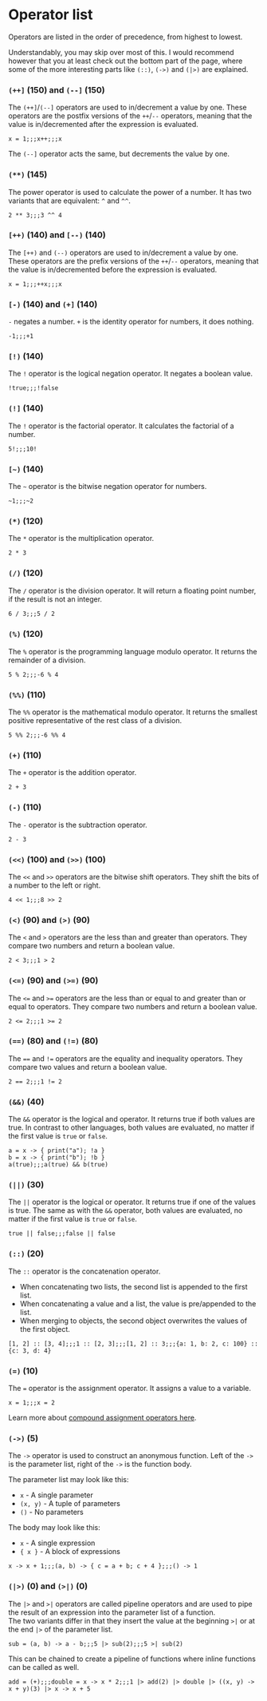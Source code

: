 # Operator list

Operators are listed in the order of precedence, from highest to lowest.

Understandably, you may skip over most of this. I would recommend however that you at least check out the bottom part of
the page, where some of the more interesting parts like `(::)`, `(->)` and `(|>)` are explained.

### `(++]` (150) and `(--]` (150)

The `(++]`/`(--]` operators are used to in/decrement a value by one.
These operators are the postfix versions of the `++`/`--` operators, meaning that the value is in/decremented after the
expression is evaluated.

```result=1;;;1;;;2
x = 1;;;x++;;;x
```

The `(--]` operator acts the same, but decrements the value by one.

### `(**)` (145)

The power operator is used to calculate the power of a number. It has two variants that are equivalent: `^` and `^^`.

```result=8;;;81
2 ** 3;;;3 ^^ 4
```

### `[++)` (140) and `[--)` (140)

The `[++)` and `(--)` operators are used to in/decrement a value by one.
These operators are the prefix versions of the `++`/`--` operators, meaning that the value is in/decremented before the
expression is evaluated.

```result=1;;;2;;;2
x = 1;;;++x;;;x
```

### `[-)` (140) and `(+]` (140)

`-` negates a number. `+` is the identity operator for numbers, it does nothing.

```result=-1;;;1
-1;;;+1
```

### `[!)` (140)

The `!` operator is the logical negation operator. It negates a boolean value.

```result=false;;;true
!true;;;!false
```

### `(!]` (140)

The `!` operator is the factorial operator. It calculates the factorial of a number.

```result=120;;;3628800
5!;;;10!
```

### `[~)` (140)

The `~` operator is the bitwise negation operator for numbers.

```result=-2;;;-3
~1;;;~2
```

### `(*)` (120)

The `*` operator is the multiplication operator.

```result=6
2 * 3
```

### `(/)` (120)

The `/` operator is the division operator. It will return a floating point number, if the result is not an integer.

```result=2;;;2.5
6 / 3;;;5 / 2
```

### `(%)` (120)

The `%` operator is the programming language modulo operator. It returns the remainder of a division.

```result=1;;;-2
5 % 2;;;-6 % 4
```

### `(%%)` (110)

The `%%` operator is the mathematical modulo operator. It returns the smallest positive representative of the rest
class of a division.

```result=1;;;2
5 %% 2;;;-6 %% 4
```

### `(+)` (110)

The `+` operator is the addition operator.

```result=5
2 + 3
```

### `(-)` (110)

The `-` operator is the subtraction operator.

```result=-1
2 - 3
```

### `(<<)` (100) and `(>>)` (100)

The `<<` and `>>` operators are the bitwise shift operators. They shift the bits of a number to the left or right.

```result=8;;;2
4 << 1;;;8 >> 2
```

### `(<)` (90) and `(>)` (90)

The `<` and `>` operators are the less than and greater than operators. They compare two numbers and return a boolean
value.

```result=true;;;false
2 < 3;;;1 > 2
```

### `(<=)` (90) and `(>=)` (90)

The `<=` and `>=` operators are the less than or equal to and greater than or equal to operators. They compare two
numbers and return a boolean value.

```result=true;;;false
2 <= 2;;;1 >= 2
```

### `(==)` (80) and `(!=)` (80)

The `==` and `!=` operators are the equality and inequality operators. They compare two values and return a boolean
value.

```result=true;;;true
2 == 2;;;1 != 2
```

### `(&&)` (40)

The `&&` operator is the logical and operator. It returns true if both values are true. In contrast to other languages,
both values are evaluated, no matter if the first value is `true` or `false`.

```result=false;;;false
a = x -> { print("a"); !a }
b = x -> { print("b"); !b }
a(true);;;a(true) && b(true)
```

### `(||)` (30)

The `||` operator is the logical or operator. It returns true if one of the values is true. The same as with the `&&`
operator, both values are evaluated, no matter if the first value is `true` or `false`.

```result=true;;;false
true || false;;;false || false
```

### `(::)` (20)

The `::` operator is the concatenation operator.

- When concatenating two lists, the second list is appended to the first list.
- When concatenating a value and a list, the value is pre/appended to the list.
- When merging to objects, the second object overwrites the values of the first object.

```result=[1, 2, 3, 4];;;[1, 2, 3];;;[1, 2, 3];;;{a: 1, b: 2, c: 3, d: 4}
[1, 2] :: [3, 4];;;1 :: [2, 3];;;[1, 2] :: 3;;;{a: 1, b: 2, c: 100} :: {c: 3, d: 4}
```

### `(=)` (10)

The `=` operator is the assignment operator. It assigns a value to a variable.

```result=1;;;2
x = 1;;;x = 2
```

Learn more about [compound assignment operators here](Core_Language_operators.html).

### `(->)` (5)

The `->` operator is used to construct an anonymous function. Left of the `->` is the parameter list, right of the `->`
is the function body.

The parameter list may look like this:

- `x` - A single parameter
- `(x, y)` - A tuple of parameters
- `()` - No parameters

The body may look like this:

- `x` - A single expression
- `{ x }` - A block of expressions

```result=(x) -> { x + 1 };;;(a, b) -> { c = a + b; c + 4 };;;() -> { 1 }
x -> x + 1;;;(a, b) -> { c = a + b; c + 4 };;;() -> 1
```

### `(|>)` (0) and `(>|)` (0)

The `|>` and `>|` operators are called pipeline operators and are used to pipe the result of an expression into the
parameter list of a function.  
The two variants differ in that they insert the value at the beginning `>|` or at the end `|>` of the parameter list.

```result=(a, b) -> { a - b };;;-3;;;3
sub = (a, b) -> a - b;;;5 |> sub(2);;;5 >| sub(2)
```

This can be chained to create a pipeline of functions where inline functions can be called as well.

```result=<<lambda>>;;;(x) -> { x * 2 };;;14
add = (+);;;double = x -> x * 2;;;1 |> add(2) |> double |> ((x, y) -> x + y)(3) |> x -> x + 5
```
